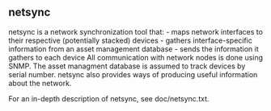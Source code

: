 netsync
---

netsync is a network synchronization tool that:
    - maps network interfaces to their respective (potentially stacked) devices
    - gathers interface-specific information from an asset management database
    - sends the information it gathers to each device
All communication with network nodes is done using SNMP.
The asset managment database is assumed to track devices by serial number.
netsync also provides ways of producing useful information about the network.

For an in-depth description of netsync, see doc/netsync.txt.
